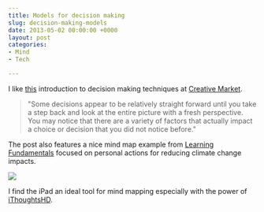```yaml
---
title: Models for decision making
slug: decision-making-models
date: 2013-05-02 00:00:00 +0000
layout: post
categories: 
- Mind
- Tech

---
```

I like [this](https://creativemarket.com/blog/2013/04/29/models-for-decision-making) introduction to decision making techniques at [Creative Market](https://creativemarket.com).

> "Some decisions appear to be relatively straight forward until you take a step back and look at the entire picture with a fresh perspective. You may notice that there are a variety of factors that actually impact a choice or decision that you did not notice before."

The post also features a nice mind map example from [Learning Fundamentals](http://www.learningfundamentals.com.au) focused on personal actions for reducing climate change impacts.

[<img src="https://media.publit.io/file/GlobalWarmingMindMap-300x213.png"  />][learningfundamentals]

I find the iPad an ideal tool for mind mapping especially with the power of [iThoughtsHD](http://www.ithoughts.co.uk/iThoughtsHD/Welcome.html).

[learningfundamentals]: http://www.learningfundamentals.com.au
